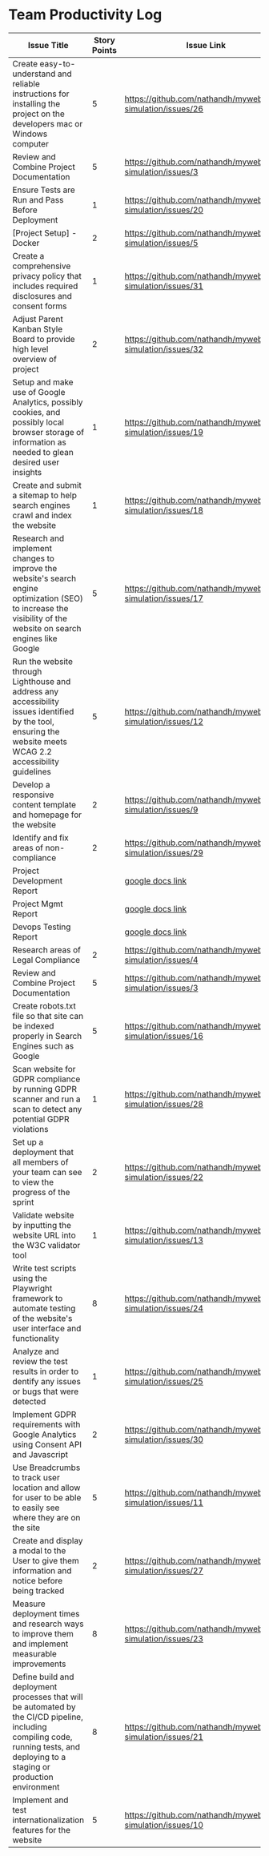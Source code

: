 # Team Productivity Log

| Issue Title | Story Points | Issue Link | Status | Assigned To | Assigned On | Completed On | Category | Status Notes |
| ----------- | ------------| ---------- | ------ | -----------| ----------- | ------------| -------- | ------------ |
| Create easy-to-understand and reliable instructions for installing the project on the developers mac or Windows computer| 5 | https://github.com/nathandh/mywebclass-simulation/issues/26| Done| Dina | 3/17/23 | 3/20/23 | Tasks |  |
| Review and Combine Project Documentation| 5 | https://github.com/nathandh/mywebclass-simulation/issues/3| Done| Arly| 3/11/23 | 3/14/23 | Tasks |  |
| Ensure Tests are Run and Pass Before Deployment | 1 | https://github.com/nathandh/mywebclass-simulation/issues/20| Done| Arly/Nathan | 3/11/23 | 3/25/23 | Tasks |  |
| [Project Setup] - Docker| 2 | https://github.com/nathandh/mywebclass-simulation/issues/5| Done| Nathan/Dina | 3/11/23 | 3/11/23 | Tasks |  |
| Create a comprehensive privacy policy that includes required disclosures and consent forms | 1 | https://github.com/nathandh/mywebclass-simulation/issues/31 |Done| Arly | 3/11/23 | 3/20/23 | Tasks |  |
|Adjust Parent Kanban Style Board to provide high level overview of project | 2 |https://github.com/nathandh/mywebclass-simulation/issues/32| Done| Nathan | 3/11/23 | 3/20/23 | Tasks |  |
| Setup and make use of Google Analytics, possibly cookies, and possibly local browser storage of information as needed to glean desired user insights  | 1 |https://github.com/nathandh/mywebclass-simulation/issues/19| Done| Arly | 3/11/23 | 3/20/23 | Tasks |  |
| Create and submit a sitemap to help search engines crawl and index the website | 1 | https://github.com/nathandh/mywebclass-simulation/issues/18| Done | All | 3/11/23 | 3/19/23 | Tasks |  |
|Research and implement changes to improve the website's search engine optimization (SEO) to increase the visibility of the website on search engines like Google | 5 | https://github.com/nathandh/mywebclass-simulation/issues/17| Done| Dina| 3/11/23 | 3/20/23 | Tasks |  |
|Run the website through Lighthouse and address any accessibility issues identified by the tool, ensuring the website meets WCAG 2.2 accessibility guidelines | 5 | https://github.com/nathandh/mywebclass-simulation/issues/12| Done | All| 3/11/23| 3/21/23 | Tasks |  |
|Develop a responsive content template and homepage for the website| 2 | https://github.com/nathandh/mywebclass-simulation/issues/9| Done| Nathan | 3/21/23 | 3/21/23 | Tasks | |
| Identify and fix areas of non-compliance | 2 |https://github.com/nathandh/mywebclass-simulation/issues/29| Done| Dina| 3/11/23 | 3/21/23 | Tasks |  |
| Project Development Report || [google docs link](https://docs.google.com/presentation/d/1HpbKVjxDZ-UGOB_SLZr5BnGwlmeyLcOnW3M1MMsmTAc/edit#slide=id.p) | Complete | All | 3/11/23 | 3/22/23 | project mgmt |  |
| Project Mgmt Report || [google docs link](https://docs.google.com/presentation/d/1nskbBBY6-lp6QAXQdCbeFLu8SJ3aIkT-HpHH4R0tQWA/edit#slide=id.p) | Complete | All | 3/11/23 | 3/22/23 | project mgmt |  |
| Devops Testing Report || [google docs link](https://docs.google.com/presentation/d/12m69hY3D68uaGEGhAulR5s8d518KL4-pb3aTP3Oyi-8/edit#slide=id.p) | Complete | All | 3/11/23 | 3/22/23 | project mgmt | |
| Research areas of Legal Compliance  | 2 | https://github.com/nathandh/mywebclass-simulation/issues/4 | Done| Dina | 3/11/23 | 3/17/23 | Tasks | |
|Review and Combine Project Documentation| 5 | https://github.com/nathandh/mywebclass-simulation/issues/3 | Done | Arly | 3/11/23 | 3/14/23 | Tasks ||
| Create robots.txt file so that site can be indexed properly in Search Engines such as Google | 5 | https://github.com/nathandh/mywebclass-simulation/issues/16 | Done | All | 3/11/23 | 3/20/23 | Tasks | |
| Scan website for GDPR compliance by running GDPR scanner and run a scan to detect any potential GDPR violations | 1 | https://github.com/nathandh/mywebclass-simulation/issues/28 | Done | Arly | 3/11/23 | 3/20/23 | Tasks |Completed multiple scans as we build the website |
| Set up a deployment that all members of your team can see to view the progress of the sprint | 2 | https://github.com/nathandh/mywebclass-simulation/issues/22 | Done | All | 3/11/23 | 3/17/23| Tasks||
| Validate website by inputting the website URL into the W3C validator tool | 1 | https://github.com/nathandh/mywebclass-simulation/issues/13 | Done | Nathan |3/11/23 | 3/20/23 | Tasks | |
| Write test scripts using the Playwright framework to automate testing of the website's user interface and functionality | 8 | https://github.com/nathandh/mywebclass-simulation/issues/24 | Done | All | 3/11/23 | 3/23/23 | Tasks|
| Analyze and review the test results in order to dentify any issues or bugs that were detected | 1 | https://github.com/nathandh/mywebclass-simulation/issues/25 | Done | All | 3/11/23 | 3/23/23 | Tasks|
| Implement GDPR requirements with Google Analytics using Consent API and Javascript | 2 | https://github.com/nathandh/mywebclass-simulation/issues/30 | Done | Arly/Nathan | 3/11/23 | 3/22/23 | Tasks ||
| Use Breadcrumbs to track user location and allow for user to be able to easily see where they are on the site | 5 | https://github.com/nathandh/mywebclass-simulation/issues/11 | Done | All | 3/11/23 | 3/18/23 | Tasks | |
| Create and display a modal to the User to give them information and notice before being tracked | 2 | https://github.com/nathandh/mywebclass-simulation/issues/27 | Done | All | 3/11/23 | 3/23/23 | Tasks | |
| Measure deployment times and research ways to improve them and implement measurable improvements | 8 | https://github.com/nathandh/mywebclass-simulation/issues/23 | In progess | All | 3/11/23 || Tasks ||
| Define build and deployment processes that will be automated by the CI/CD pipeline, including compiling code, running tests, and deploying to a staging or production environment | 8 | https://github.com/nathandh/mywebclass-simulation/issues/21 | Done | All | 3/11/23 | 3/23/23 | Tasks | |
| Implement and test internationalization features for the website | 5 | https://github.com/nathandh/mywebclass-simulation/issues/10 | Not Started | All | 3/11/23 | | Tasks | |
